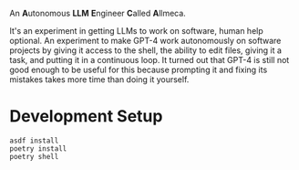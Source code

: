An **A**utonomous **LLM** **E**ngineer **C**alled **A**llmeca.

It's an experiment in getting LLMs to work on software, human help
optional.
An experiment to make GPT-4 work autonomously on software projects by giving it access to the shell, the ability to edit files, giving it a task, and putting it in a continuous loop. It turned out that GPT-4 is still not good enough to be useful for this because prompting it and fixing its mistakes takes more time than doing it yourself.

# Development Setup

```shell
asdf install
poetry install
poetry shell
```

